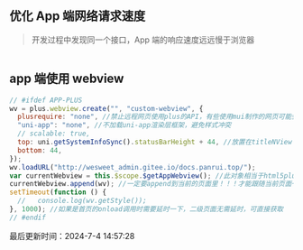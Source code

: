 <!--
 * @Description: uniapp 技巧文档
 * @Author: prui
 * @Date: 2024-04-23 13:09:57
 * @LastEditTime: 2024-04-23 13:10:48
 * @LastEditors: prui
 * 不忘初心,不负梦想
-->

## 优化 App 端网络请求速度

> 开发过程中发现同一个接口，App 端的响应速度远远慢于浏览器

```

```

## app 端使用 webview

```js
// #ifdef APP-PLUS
wv = plus.webview.create("", "custom-webview", {
  plusrequire: "none", //禁止远程网页使用plus的API，有些使用mui制作的网页可能会监听plus.key，造成关闭页面混乱，可以通过这种方式禁止
  "uni-app": "none", //不加载uni-app渲染层框架，避免样式冲突
  // scalable: true,
  top: uni.getSystemInfoSync().statusBarHeight + 44, //放置在titleNView下方。如果还想在webview上方加个地址栏的什么的，可以继续降低TOP值
  bottom: 44,
});
wv.loadURL("http://wesweet_admin.gitee.io/docs.panrui.top/");
var currentWebview = this.$scope.$getAppWebview(); //此对象相当于html5plus里的plus.webview.currentWebview()。在uni-app里vue页面直接使用plus.webview.currentWebview()无效
currentWebview.append(wv); //一定要append到当前的页面里！！！才能跟随当前页面一起做动画，一起关闭
setTimeout(function () {
  //   console.log(wv.getStyle());
}, 1000); //如果是首页的onload调用时需要延时一下，二级页面无需延时，可直接获取
// #endif
```

最后更新时间：2024-7-4 14:57:28
